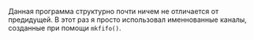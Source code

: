 Данная программа структурно почти ничем не отличается от предидущей. В этот раз я просто использовал именнованные каналы, созданные при помощи `mkfifo()`.
